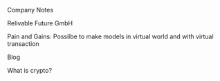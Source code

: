 Company Notes

Relivable Future GmbH

Pain and Gains: 
Possilbe to make models in virtual world and with virtual transaction



Blog

What is crypto?



